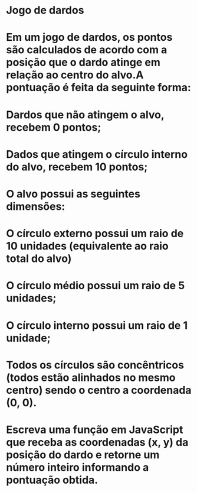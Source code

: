 # Jogo de dardos

# Em um jogo de dardos, os pontos são calculados de acordo com a posição que o dardo atinge em relação ao centro do alvo.A pontuação é feita da seguinte forma:

#	Dardos que não atingem o alvo, recebem 0 pontos;
#	Dados que atingem o círculo interno do alvo, recebem 10 pontos;
#   O alvo possui as seguintes dimensões:
#	O círculo externo possui um raio de 10 unidades (equivalente ao raio total do alvo)
#	O círculo médio possui um raio de 5 unidades;
#	O círculo interno possui um raio de 1 unidade;

#   Todos os círculos são concêntricos (todos estão alinhados no mesmo centro) sendo o centro a coordenada (0, 0).
 
# Escreva uma função em JavaScript que receba as coordenadas (x, y) da posição do dardo e retorne um número inteiro informando a pontuação obtida.
